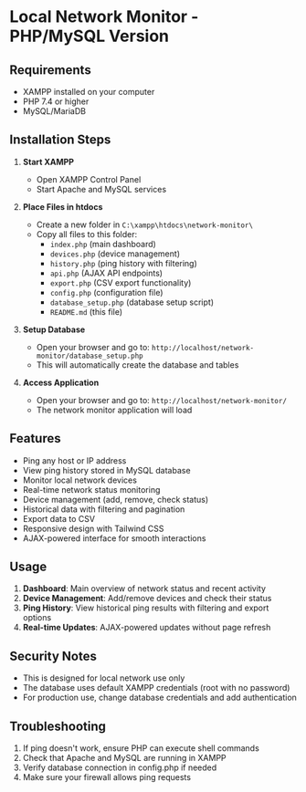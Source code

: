 # Local Network Monitor - PHP/MySQL Version

## Requirements
- XAMPP installed on your computer
- PHP 7.4 or higher
- MySQL/MariaDB

## Installation Steps

1. **Start XAMPP**
   - Open XAMPP Control Panel
   - Start Apache and MySQL services

2. **Place Files in htdocs**
   - Create a new folder in `C:\xampp\htdocs\network-monitor\`
   - Copy all files to this folder:
     - `index.php` (main dashboard)
     - `devices.php` (device management)
     - `history.php` (ping history with filtering)
     - `api.php` (AJAX API endpoints)
     - `export.php` (CSV export functionality)
     - `config.php` (configuration file)
     - `database_setup.php` (database setup script)
     - `README.md` (this file)

3. **Setup Database**
   - Open your browser and go to: `http://localhost/network-monitor/database_setup.php`
   - This will automatically create the database and tables

4. **Access Application**
   - Open your browser and go to: `http://localhost/network-monitor/`
   - The network monitor application will load

## Features
- Ping any host or IP address
- View ping history stored in MySQL database
- Monitor local network devices
- Real-time network status monitoring
- Device management (add, remove, check status)
- Historical data with filtering and pagination
- Export data to CSV
- Responsive design with Tailwind CSS
- AJAX-powered interface for smooth interactions

## Usage
1. **Dashboard**: Main overview of network status and recent activity
2. **Device Management**: Add/remove devices and check their status
3. **Ping History**: View historical ping results with filtering and export options
4. **Real-time Updates**: AJAX-powered updates without page refresh

## Security Notes
- This is designed for local network use only
- The database uses default XAMPP credentials (root with no password)
- For production use, change database credentials and add authentication

## Troubleshooting
1. If ping doesn't work, ensure PHP can execute shell commands
2. Check that Apache and MySQL are running in XAMPP
3. Verify database connection in config.php if needed
4. Make sure your firewall allows ping requests